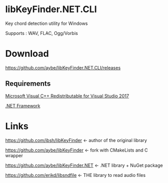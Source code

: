 # libKeyFinder.NET.CLI
Key chord detection utility for Windows

Supports : WAV, FLAC, Ogg/Vorbis

# Download

https://github.com/aybe/libKeyFinder.NET.CLI/releases

## Requirements

[Microsoft Visual C++ Redistributable for Visual Studio 2017](https://www.visualstudio.com/downloads/)

[.NET Framework](https://www.visualstudio.com/downloads/)

# Links

https://github.com/ibsh/libKeyFinder <- author of the original library

https://github.com/aybe/libKeyFinder <- fork with CMakeLists and C wrapper

https://github.com/aybe/libKeyFinder.NET <- .NET library + NuGet package

https://github.com/erikd/libsndfile <- THE library to read audio files
